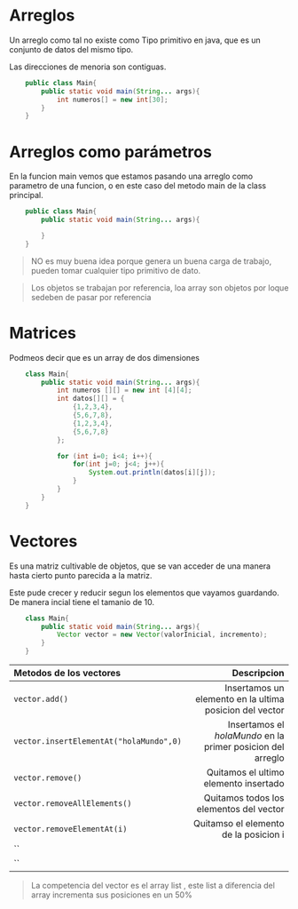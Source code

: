 # Arreglos

Un arreglo como tal no existe como Tipo primitivo en java, que es un conjunto de datos del mismo tipo.

Las direcciones de menoria son contiguas.


```java
    public class Main{
        public static void main(String... args){
            int numeros[] = new int[30];
        }
    }
```

# Arreglos como parámetros

En la funcion main vemos que estamos pasando una arreglo como parametro de una funcion, o en este caso del metodo main de la class principal.

```java
    public class Main{
        public static void main(String... args){

        }
    }
```

> NO es muy buena idea porque genera un buena carga de trabajo, pueden tomar cualquier tipo primitivo de dato.

> Los objetos se trabajan por referencia, loa array son objetos por loque sedeben de pasar por referencia

# Matrices

Podmeos decir que es un array de dos dimensiones 

```java
    class Main{
        public static void main(String... args){
            int numeros [][] = new int [4][4];
            int datos[][] = {
                {1,2,3,4},
                {5,6,7,8},
                {1,2,3,4},
                {5,6,7,8}
            };

            for (int i=0; i<4; i++){
                for(int j=0; j<4; j++){
                    System.out.println(datos[i][j]);
                }
            }
        }
    }
```

# Vectores

Es una matriz cultivable de objetos, que se van acceder de una manera hasta cierto punto parecida a la matriz.

Este pude crecer y reducir segun los elementos que vayamos guardando. De manera incial tiene el tamanio de 10.


```java
    class Main{
        public static void main(String... args){
            Vector vector = new Vector(valorInicial, incremento);
        }
    }
```

**Metodos de los vectores** | Descripcion
:---|---:
`vector.add()`| Insertamos un elemento en la ultima posicion del vector
`vector.insertElementAt("holaMundo",0)`| Insertamos el *holaMundo* en la primer posicion del arreglo
`vector.remove()`| Quitamos el ultimo elemento insertado
`vector.removeAllElements()`| Quitamos todos los elementos del vector
`vector.removeElementAt(i)`| Quitamso el elemento de la posicion i
``|
``|

> La competencia del vector es el array list , este list a diferencia del array incrementa sus posiciones en un 50%
